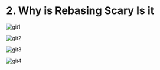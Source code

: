 # 2. Why is Rebasing Scary Is it

![git1](https://user-images.githubusercontent.com/50626798/231725133-37729123-6025-4fb0-b80a-9b4ad9ddd5bb.png)

![git2](https://user-images.githubusercontent.com/50626798/231725141-62d846bf-f924-44e8-90df-d9681b7ed45f.png)

![git3](https://user-images.githubusercontent.com/50626798/231725142-c6530645-b088-4cdd-ada4-210abfbc0c56.png)

![git4](https://user-images.githubusercontent.com/50626798/231725149-0bfafbf9-6076-43d3-b793-dfa2c9196ccf.png)
